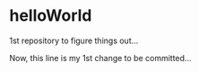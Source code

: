 helloWorld
==========

1st repository to figure things out...

Now, this line is my 1st change to be committed...
